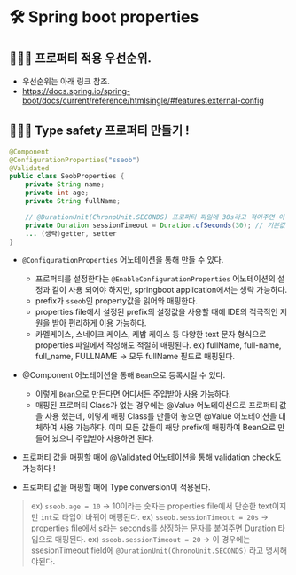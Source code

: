 # 🛠 Spring boot properties


## 🧑🏻‍💻 프로퍼티 적용 우선순위.
- 우선순위는 아래 링크 참조.
- https://docs.spring.io/spring-boot/docs/current/reference/htmlsingle/#features.external-config

## 🧑🏻‍💻 Type safety 프로퍼티 만들기 !

```java
@Component
@ConfigurationProperties("sseob")
@Validated
public class SeobProperties {
	private String name;
	private int age;
	private String fullName;

    // @DurationUnit(ChronoUnit.SECONDS) 프로퍼티 파일에 30s라고 적어주면 이 어노테이션은 생략 가능하다.
	private Duration sessionTimeout = Duration.ofSeconds(30); // 기본값 30초
    ... (생략)getter, setter
}
```

- `@ConfigurationProperties` 어노테이션을 통해 만들 수 있다.
    - 프로퍼티를 설정한다는 `@EnableConfigurationProperties` 어노테이션의 설정과 같이 사용 되어야 하지만, springboot application에서는 생략 가능하다.
    - prefix가 `sseob`인 property값을 읽어와 매핑한다.
    - properties file에서 설정된 prefix의 설정값을 사용할 때에 IDE의 적극적인 지원을 받아 편리하게 이용 가능하다.
    - 카멜케이스, 스네이크 케이스, 케밥 케이스 등 다양한 text 문자 형식으로 properties 파일에서 작성해도 적절히 매핑된다.
        ex) fullName, full-name, full_name, FULLNAME -> 모두 fullName 필드로 매핑된다.

- @Component 어노테이션을 통해 `Bean`으로 등록시킬 수 있다.
    - 이렇게 `Bean`으로 만든다면 어디서든 주입받아 사용 가능하다.
    - 매핑된 프로퍼티 Class가 없는 경우에는 @Value 어노테이션으로 프로퍼티 값을 사용 했는데, 이렇게 매핑 Class를 만들어 놓으면 @Value 어노테이션을 대체하여 사용 가능하다. 이미 모든 값들이 해당 prefix에 매핑하여 Bean으로 만들어 놨으니 주입받아 사용하면 된다.

- 프로퍼티 값을 매핑할 때에 @Validated 어노테이션을 통해 validation check도 가능하다 !
- 프로퍼티 값을 매핑할 때에 Type conversion이 적용된다.
> ex) `sseob.age = 10` -> 10이라는 숫자는 properties file에서 단순한 text이지만 `int`로 타입이 바뀌어 매핑된다.
> ex) `sseob.sessionTimeout = 20s` -> properties file에서 s라는 seconds를 상징하는 문자를 붙여주면 Duration 타입으로 매핑된다.
> ex) `sseob.sessionTimeout = 20` -> 이 경우에는 ssesionTimeout field에 `@DurationUnit(ChronoUnit.SECONDS)` 라고 명시해야된다.

